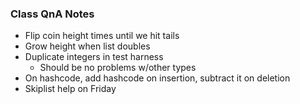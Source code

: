 ### Class QnA Notes
- Flip coin height times until we hit tails
- Grow height when list doubles
- Duplicate integers in test harness
    - Should be no problems w/other types 
- On hashcode, add hashcode on insertion, subtract it on deletion
- Skiplist help on Friday
